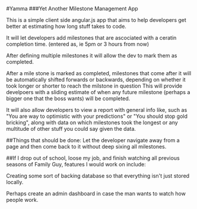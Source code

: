 #Yamma
###Yet Another Milestone Management App

This is a simple client side angular.js app that aims to help developers get better at estimating how long stuff takes to code.

It will let developers add milestones that are ascociated with a ceratin completion time. (entered as, ie 5pm or 3 hours from now)

After defining multiple milestones it will allow the dev to mark them as completed.

After a mile stone is marked as completed, milestones that come after it will be automatically shifted forwards or backwards, depending on whether it took longer or shorter to reach the milstone in question
This will provide develpoers with a sliding estimate of when any future milestone (perhaps a bigger one that the boss wants) will be completed.

It will also allow developers to view a report with general info like, such as "You are way to optimistic with your predictions" or "You should stop gold bricking", along with data on which milestones took the longest or any multitude of other stuff you could say given the data.


##Things that should be done:
Let the developer navigate away from a page and then come back to it without deep sixing all milestones.


##If I drop out of school, loose my job, and finish watching all previous seasons of Family Guy, features I would work on include:

Creating some sort of backing database so that everything isn't just stored locally.

Perhaps create an admin dashboard in case the man wants to watch how people work.
